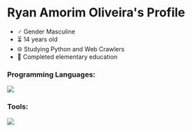 <h1>Ryan Amorim Oliveira's Profile</h1>

- ♂️ Gender Masculine
- ⏳ 14 years old
- 🌐 Studying Python and Web Crawlers
- 🏫 Completed elementary education

<h3>Programming Languages:</h3>
<img src="https://skillicons.dev/icons?i=cpp,py,js"/>

<h3>Tools:</h3>
<img src="https://skillicons.dev/icons?i=windows,vscode,visualstudio,androidstudio,git,github"/>
